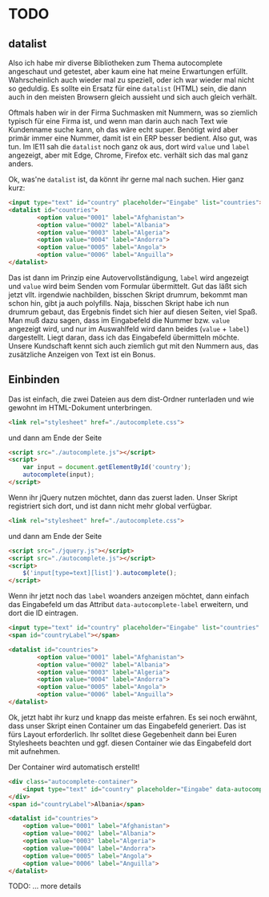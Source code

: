 # TODO
## datalist
Also ich habe mir diverse Bibliotheken zum Thema autocomplete angeschaut und getestet, aber kaum eine hat meine Erwartungen erfüllt. Wahrscheinlich auch wieder mal zu speziell, oder ich war wieder mal nicht so geduldig. Es sollte ein Ersatz für eine `datalist` (HTML) sein, die dann auch in den meisten Browsern gleich aussieht und sich auch gleich verhält.

Oftmals haben wir in der Firma Suchmasken mit Nummern, was so ziemlich typisch für eine Firma ist, und wenn man darin auch nach Text wie Kundenname suche kann, oh das wäre echt super. Benötigt wird aber primär immer eine Nummer, damit ist ein ERP besser bedient. Also gut, was tun. Im IE11 sah die `datalist` noch ganz ok aus, dort wird `value` und `label` angezeigt, aber mit Edge, Chrome, Firefox etc. verhält sich das mal ganz anders. 

Ok, was'ne `datalist` ist, da könnt ihr gerne mal nach suchen. Hier ganz kurz:

```html
<input type="text" id="country" placeholder="Eingabe" list="countries">
<datalist id="countries">
		<option value="0001" label="Afghanistan">
		<option value="0002" label="Albania">
		<option value="0003" label="Algeria">
		<option value="0004" label="Andorra">
		<option value="0005" label="Angola">
		<option value="0006" label="Anguilla">
</datalist>
```

Das ist dann im Prinzip eine Autovervollständigung, `label` wird angezeigt und `value` wird beim Senden vom Formular übermittelt. Gut das läßt sich jetzt vllt. irgendwie nachbilden, bisschen Skript drumrum, bekommt man schon hin, gibt ja auch polyfills. Naja, bisschen Skript habe ich nun drumrum gebaut, das Ergebnis findet sich hier auf diesen Seiten, viel Spaß. Man muß dazu sagen, dass im Eingabefeld die Nummer bzw. `value` angezeigt wird, und nur im Auswahlfeld wird dann beides (`value` + `label`) dargestellt. Liegt daran, dass ich das Eingabefeld übermitteln möchte. Unsere Kundschaft kennt sich auch ziemlich gut mit den Nummern aus, das zusätzliche Anzeigen von Text ist ein Bonus.


## Einbinden

Das ist einfach, die zwei Dateien aus dem dist-Ordner runterladen und wie gewohnt im HTML-Dokument unterbringen.

```html
<link rel="stylesheet" href="./autocomplete.css">
```

und dann am Ende der Seite

```html
<script src="./autocomplete.js"></script>
<script>
    var input = document.getElementById('country');
    autocomplete(input);
</script>
```

Wenn ihr jQuery nutzen möchtet, dann das zuerst laden. Unser Skript registriert sich dort, und ist dann nicht mehr global verfügbar.

```html
<link rel="stylesheet" href="./autocomplete.css">
```

und dann am Ende der Seite

```html
<script src="./jquery.js"></script>
<script src="./autocomplete.js"></script>
<script>
    $('input[type=text][list]').autocomplete();
</script>
```

Wenn ihr jetzt noch das `label` woanders anzeigen möchtet, dann einfach das Eingabefeld um das Attribut `data-autocomplete-label` erweitern, und dort die ID eintragen.

```html
<input type="text" id="country" placeholder="Eingabe" list="countries" data-autocomplete-label="countryLabel">
<span id="countryLabel"></span>

<datalist id="countries">
        <option value="0001" label="Afghanistan">
        <option value="0002" label="Albania">
        <option value="0003" label="Algeria">
        <option value="0004" label="Andorra">
        <option value="0005" label="Angola">
        <option value="0006" label="Anguilla">
</datalist>
```

Ok, jetzt habt ihr kurz und knapp das meiste erfahren. Es sei noch erwähnt, dass unser Skript einen Container um das Eingabefeld generiert. Das ist fürs Layout erforderlich. Ihr solltet diese Gegebenheit dann bei Euren Stylesheets beachten und ggf. diesen Container wie das Eingabefeld dort mit aufnehmen.

Der Container wird automatisch erstellt!

```html
<div class="autocomplete-container">
    <input type="text" id="country" placeholder="Eingabe" data-autocomplete-label="countryLabel" autocomplete="off" spellcheck="false" title="Albania">
</div>
<span id="countryLabel">Albania</span>

<datalist id="countries">
    <option value="0001" label="Afghanistan">
    <option value="0002" label="Albania">
    <option value="0003" label="Algeria">
    <option value="0004" label="Andorra">
    <option value="0005" label="Angola">
    <option value="0006" label="Anguilla">
</datalist>
```

TODO: ... more details
